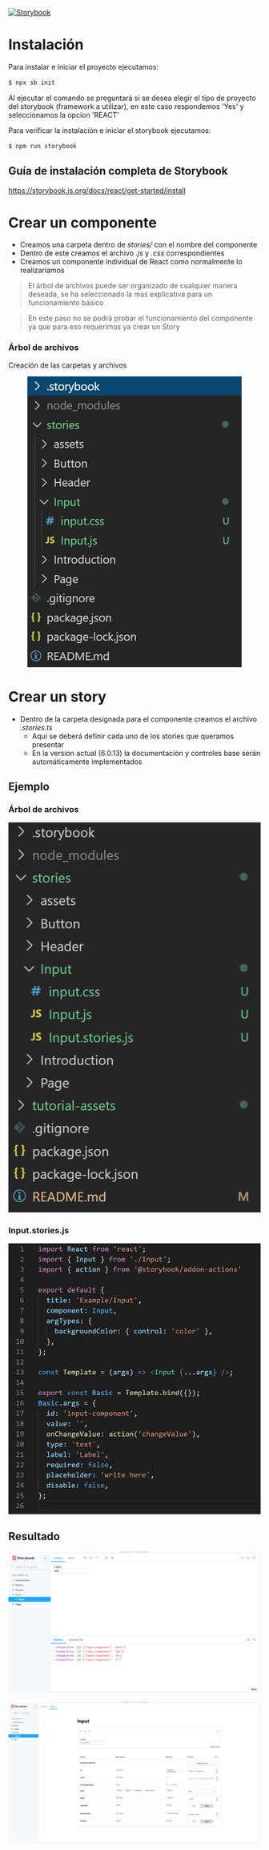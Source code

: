 [![Storybook](https://user-images.githubusercontent.com/321738/63501763-88dbf600-c4cc-11e9-96cd-94adadc2fd72.png)](https://storybook.js.org/)

# Instalación

Para instalar e iniciar el proyecto ejecutamos:

```bash
$ npx sb init
```

Al ejecutar el comando se preguntará si se desea elegir el tipo de proyecto del storybook (framework a utilizar), en este caso respondemos 'Yes' y seleccionamos la opcion 'REACT'

Para verificar la instalación e iniciar el storybook ejecutamos:
```bash
$ npm run storybook
```

## Guía de instalación completa de Storybook
https://storybook.js.org/docs/react/get-started/install

# Crear un componente

 - Creamos una carpeta dentro de *stories/* con el nombre del componente
 - Dentro de este creamos el archivo *.js* y *.css* correspondientes
 - Creamos un componente individual de React como normalmente lo realizaríamos

> El árbol de archivos puede ser organizado de cualquier manera deseada, se ha seleccionado la mas explicativa para un funcionamiento básico

> En este paso no se podrá probar el funcionamiento del componente ya que para eso requerimos ya crear un Story

### Árbol de archivos

Creación de las carpetas y archivos

<p align="center">
  <img src="./tutorial-assets/files-component.png" />
</p>


# Crear un story

  - Dentro de la carpeta designada para el componente creamos el archivo *.stories.ts*
    - Aqui se deberá definir cada uno de los stories que queramos presentar
    - En la version actual (6.0.13) la documentación y controles base serán automáticamente implementados

## Ejemplo

### Árbol de archivos

<p align="center">
  <img src="./tutorial-assets/files-stories.png" />
</p>

### Input.stories.js

<p align="center">
  <img src="./tutorial-assets/code-stories.png" />
</p>

## Resultado

<p align="center">
  <img src="./tutorial-assets/result-1.png" />
</p>
<p align="center">
  <img src="./tutorial-assets/result-2.png" />
</p>